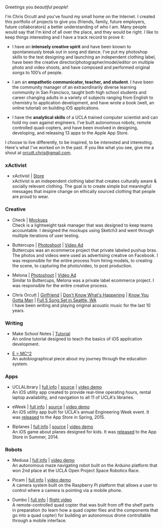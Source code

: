 Greetings you *beautiful people*!   

I'm Chris Orcutt and you've found my small home on the Internet. I created this portfolio of projects to give you (friends, family, future employers, future collaborators)  a better understanding of who I am. Many people would say that I’m kind of all over the place, and they would be right. I like to keep things interesting and I have a track record to prove it:

* I have an **intensely creative spirit** and have been known to spontaneously break out in song and dance. I’ve put my photoshop skills to the test designing and launching an independent clothing label, have been the creative director/photographer/model/editor on multiple photo and video shoots, and have composed and performed original songs to 100’s of people. 

* I am an **empathetic communicator, teacher, and student**. I have been the community manager of an extraordinarily diverse learning community in San Francisco, taught both high school students and career changing adults in a variety of subjects ranging from English to chemistry to application development, and have wrote a book (well, an online tutorial) on building iOS applications. 

* I have the **analytical skills** of a UCLA trained computer scientist and can hold my own against engineers. I’ve built autonomous robots, remote controlled quad-copters, and have been involved in designing, developing, and releasing 13 apps to the Apple App Store. 

I choose to live differently, to be inspired, to be interested and interesting. Here's what I've worked on in the past. If you like what you see, give me a shout at orcutt.chris@gmail.com.

### xActivist 

* xActivist | [Store](https://represent.com/store/xactivist)  
xActivist is an independent clothing label that creates culturally aware & socially relevant clothing. The goal is to create simple but meaningful messages that inspire change on ethically sourced clothing that people are proud to wear.

### Creative

* Check | [Mockups](https://www.dropbox.com/sh/nkfh5o3f2jltaxe/AABA7swlYrjjWHk3-zzkAQj0a?dl=0)  
Check is a lightweight task manager that was designed to keep teams accountable. I designed the mockups using Sketch3 and went through multiple iterations of user testing.

* Buttercups | [Photoshoot](https://www.dropbox.com/sh/5acw6208v43pu3n/AABH46BRZ7N-vX3jNIoF67eJa?dl=0) | [Video Ad](https://vimeo.com/226080197)  
Buttercups was an ecommerce project that private labeled pushup bras. The photos and videos were used as advertising creative on Facebook. I was responsible for the entire process from hiring models, to creating the scene, to capturing the photo/video, to post production.

* Melona | [Photoshoot](https://www.dropbox.com/sh/8svs4cqmbe71ouf/AABbw0IflgiaUskCkEcSrs7Aa?dl=0) | [Video Ad](https://youtu.be/zq4Tb_XMaAA)  
Similar to Buttercups, Melona was a private label ecommerce project. I was responsible for the entire creative process.

* Chris Orcutt | [Girlfriend](https://www.facebook.com/music.CJO/videos/626257534088033/) | [Don't Know What's Happening](https://www.facebook.com/music.CJO/videos/626255160754937/) | [Know You Gotta Man](https://www.facebook.com/music.CJO/videos/598399383540515/) | [Full 5 Song Set in Seattle, WA](https://www.facebook.com/orcudy/videos/1565031503518830/)  
I have been writing and playing original acoustic music for the last 10 years.

### Writing

* Make School Notes | [Tutorial](https://www.makeschool.com/online-courses/tutorials/learn-how-to-build-make-school-notes-in-swift-3/welcome)  
An online tutorial designed to teach the basics of iOS application development.

* [E = MC^2](https://medium.com/@chrisorcutt/e-mc2-5015a71e390d)  
An autobiographical piece about my journey through the education system.

### Apps

* UCLALibrary | [full info](https://github.com/orcudy/index/wiki/UCLALibrary) | [source](http://bit.ly/github-uclalibrary) | [video demo](https://vimeo.com/album/3693502/video/148405704)  
An iOS utility app created to provide real-time operating hours, rental laptop availability, and navigation to all 11 of UCLA's libraries. 

* eWeek | [full info](https://github.com/orcudy/index/wiki/eWeek) | [source](https://github.com/orcudy/archive/tree/master/ios/apps/eweek) | [video demo](https://vimeo.com/album/3693502/video/148404888)  
An iOS utility app built for UCLA's annual Engineering Week event. It was [released](https://itunes.apple.com/WebObjects/MZStore.woa/wa/viewSoftware?id=981637936&mt=8) to the App Store in Spring, 2015.

* Biplanes | [full info](https://github.com/orcudy/index/wiki/Biplanes) | [source](https://github.com/orcudy/archive/tree/master/ios/apps/biplanes) | [video demo](https://vimeo.com/album/3693502/video/103840072)  
An iOS game about planes designed for kids. It was [released](https://itunes.apple.com/us/app/biplanes!/id904104087?ls=1&mt=8!) to the App Store in Summer, 2014.

### Robots

* Medusa | [full info](https://github.com/orcudy/index/wiki/Medusa) | [video demo](http://bit.ly/demo-medusa )  
An autonomous maze navigating robot built on the Arduino platform that won 2nd place at the UCLA Open Project Space Robotics Race.

* Picam | [full info](https://github.com/orcudy/index/wiki/Picam) | [video demo](https://vimeo.com/152344182)  
A camera system built on the Raspberry Pi platform that allows a user to control where a camera is pointing via a mobile phone.

* Dumbo | [full info](https://github.com/orcudy/index/wiki/Dumbo) | [flight video](https://vimeo.com/album/3693518/video/147213131)  
A remote-controlled quad copter that was built from off the shelf parts in preparation (to learn how a quad copter flies and the components that go into a quad copter) for building an autonomous drone controllable through a mobile interface. 




